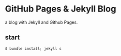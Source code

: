 # GitHub Pages & Jekyll Blog

a blog with Jekyll and Github Pages.

## start
```
$ bundle install; jekyll s
```
